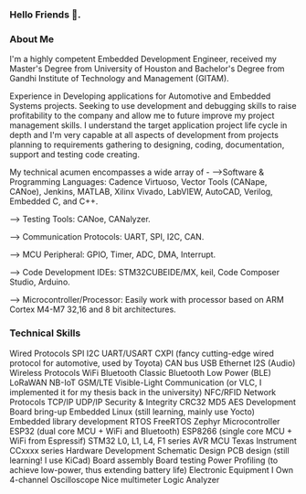 ### Hello Friends 👋. 

### About Me
I'm a highly competent Embedded Development Engineer, received my Master's Degree from University of Houston and Bachelor's Degree from Gandhi Institute of Technology and Management (GITAM). 

Experience in Developing applications for Automotive and Embedded Systems projects. Seeking to use development and debugging skills to raise profitability to the company and allow me to future improve my project management skills. I understand the target application project life cycle in depth and I'm very capable at all aspects of development from projects planning to requirements gathering to designing, coding, documentation, support and testing code creating. 

My technical acumen encompasses a wide array of -
-->Software & Programming Languages: Cadence Virtuoso, Vector Tools (CANape, CANoe), Jenkins, MATLAB, Xilinx Vivado, LabVIEW, AutoCAD, Verilog, Embedded C, and C++.

--> Testing Tools: CANoe, CANalyzer.

--> Communication Protocols: UART, SPI, I2C, CAN.

--> MCU Peripheral: GPIO, Timer, ADC, DMA, Interrupt.

--> Code Development IDEs: STM32CUBEIDE/MX, keil, Code Composer Studio, Arduino.

--> Microcontroller/Processor: Easily work with processor based on ARM Cortex M4-M7 32,16 and 8 bit architectures.

### Technical Skills
Wired Protocols
SPI
I2C
UART/USART
CXPI (fancy cutting-edge wired protocol for automotive, used by Toyota)
CAN bus
USB
Ethernet
I2S (Audio)
Wireless Protocols
WiFi
Bluetooth Classic
Bluetooth Low Power (BLE)
LoRaWAN
NB-IoT
GSM/LTE
Visible-Light Communication (or VLC, I implemented it for my thesis back in the university)
NFC/RFID
Network Protocols
TCP/IP
UDP/IP
Security & Integrity
CRC32
MD5
AES
Development Board bring-up
Embedded Linux (still learning, mainly use Yocto)
Embedded library development
RTOS
FreeRTOS
Zephyr
Microcontroller
ESP32 (dual core MCU + WiFi and Bluetooth)
ESP8266 (single core MCU + WiFi from Espressif)
STM32 L0, L1, L4, F1 series
AVR MCU
Texas Instrument CCxxxx series
Hardware Development
Schematic Design
PCB design (still learning! I use KiCad)
Board assembly
Board testing
Power Profiling (to achieve low-power, thus extending battery life)
Electronic Equipment I Own
4-channel Oscilloscope
Nice multimeter
Logic Analyzer
